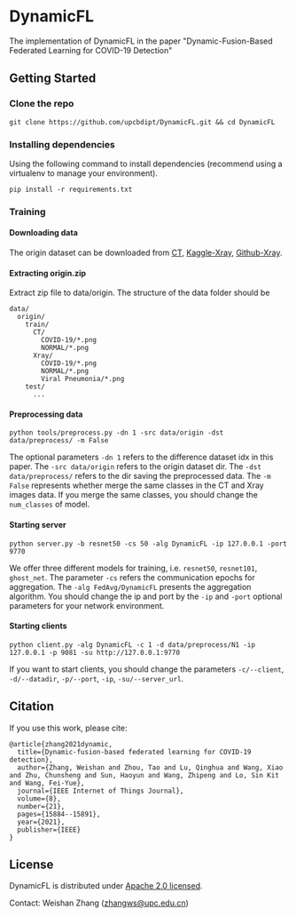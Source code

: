 
# DynamicFL
The implementation of DynamicFL in the paper "Dynamic-Fusion-Based Federated Learning for COVID-19 Detection"

## Getting Started
### Clone the repo
```shell
git clone https://github.com/upcbdipt/DynamicFL.git && cd DynamicFL
```

### Installing dependencies
Using the following command to install dependencies (recommend using a virtualenv to manage your environment).
```shell
pip install -r requirements.txt
```

### Training
#### Downloading data
The origin dataset can be downloaded from [CT](https://github.com/UCSD-AI4H/COVID-CT), [Kaggle-Xray](https://www.kaggle.com/tawsifurrahman/covid19-radiography-database), [Github-Xray](https://github.com/agchung/Figure1-COVID-chestxray-dataset).

#### Extracting origin.zip
Extract zip file to data/origin. The structure of the data folder should be
```
data/
  origin/
    train/
      CT/
        COVID-19/*.png
        NORMAL/*.png
      Xray/
        COVID-19/*.png
        NORMAL/*.png
        Viral Pneumonia/*.png
    test/
      ...
``` 


#### Preprocessing data
```shell
python tools/preprocess.py -dn 1 -src data/origin -dst data/preprocess/ -m False
```
The optional parameters ```-dn 1``` refers to the difference dataset idx in this paper. The ```-src data/origin``` refers to the origin dataset dir. The ```-dst data/preprocess/``` refers to the dir saving the preprocessed data. The ```-m False``` represents whether merge the same classes in the CT and Xray images data. If you merge the same classes, you should change the ```num_classes``` of model.

#### Starting server
```
python server.py -b resnet50 -cs 50 -alg DynamicFL -ip 127.0.0.1 -port 9770
```
We offer three different models for training, i.e. ```resnet50```, ```resnet101```, ```ghost_net```. The parameter ```-cs``` refers the communication epochs for aggregation. The ```-alg FedAvg/DynamicFL``` presents the aggregation algorithm. You should change the ip and port by the ```-ip``` and ```-port``` optional parameters for your network environment.

#### Starting clients
```
python client.py -alg DynamicFL -c 1 -d data/preprocess/N1 -ip 127.0.0.1 -p 9081 -su http://127.0.0.1:9770
```
If you want to start clients, you should change the parameters ```-c/--client```, ``` -d/--datadir ```, ``` -p/--port ```, ``` -ip ```, ``` -su/--server_url ```.


## Citation
If you use this work, please cite:
```
@article{zhang2021dynamic,
  title={Dynamic-fusion-based federated learning for COVID-19 detection},
  author={Zhang, Weishan and Zhou, Tao and Lu, Qinghua and Wang, Xiao and Zhu, Chunsheng and Sun, Haoyun and Wang, Zhipeng and Lo, Sin Kit and Wang, Fei-Yue},
  journal={IEEE Internet of Things Journal},
  volume={8},
  number={21},
  pages={15884--15891},
  year={2021},
  publisher={IEEE}
}
```

## License
DynamicFL is distributed under [Apache 2.0 licensed](http://www.apache.orgenses/LICENSE-2.0).

Contact: Weishan Zhang (zhangws@upc.edu.cn)
